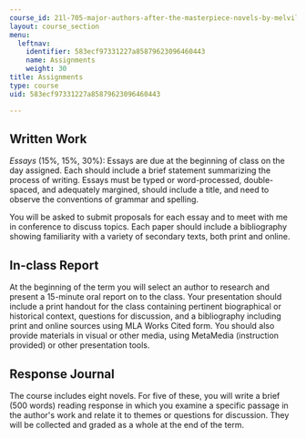 ```yaml
---
course_id: 21l-705-major-authors-after-the-masterpiece-novels-by-melville-twain-faulkner-and-morrison-fall-2006
layout: course_section
menu:
  leftnav:
    identifier: 583ecf97331227a85879623096460443
    name: Assignments
    weight: 30
title: Assignments
type: course
uid: 583ecf97331227a85879623096460443

---
```


Written Work
------------

_Essays_ (15%, 15%, 30%): Essays are due at the beginning of class on the day assigned. Each should include a brief statement summarizing the process of writing. Essays must be typed or word-processed, double-spaced, and adequately margined, should include a title, and need to observe the conventions of grammar and spelling.

You will be asked to submit proposals for each essay and to meet with me in conference to discuss topics. Each paper should include a bibliography showing familiarity with a variety of secondary texts, both print and online.

In-class Report
---------------

At the beginning of the term you will select an author to research and present a 15-minute oral report on to the class. Your presentation should include a print handout for the class containing pertinent biographical or historical context, questions for discussion, and a bibliography including print and online sources using MLA Works Cited form. You should also provide materials in visual or other media, using MetaMedia (instruction provided) or other presentation tools.

Response Journal
----------------

The course includes eight novels. For five of these, you will write a brief (500 words) reading response in which you examine a specific passage in the author's work and relate it to themes or questions for discussion. They will be collected and graded as a whole at the end of the term.